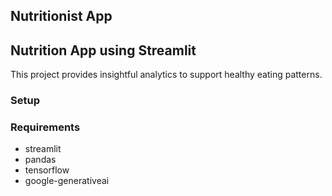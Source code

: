 <!DOCTYPE html>
<html lang="en">
<head>
    <meta charset="UTF-8">
   
</head>
<body>
    <h2>Nutritionist App</h2>
    <body>
    <h2>Nutrition App using Streamlit </h2>
    <p>This project provides insightful analytics to support healthy eating patterns.</p>
<h3></h3>
    <h3><b>Setup</b></h3>
    <h3>Requirements</h3>
   <ul>
  <li>streamlit</li>
  <li>pandas</li>
  <li>tensorflow</li>
  <li>google-generativeai</li>
</ul>

